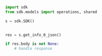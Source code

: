 <!-- Start SDK Example Usage -->
```python
import sdk
from sdk.models import operations, shared

s = sdk.SDK()

    
res = s.get_info_0_json()

if res.body is not None:
    # handle response
```
<!-- End SDK Example Usage -->